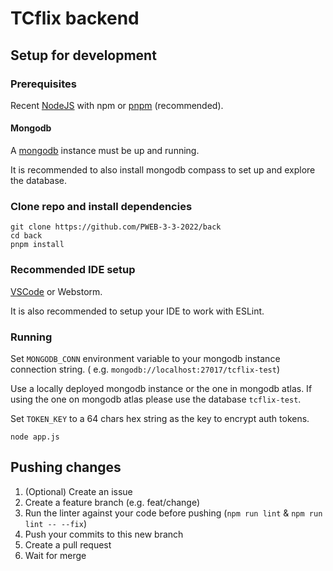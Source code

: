 # TCflix backend

## Setup for development

### Prerequisites

Recent [NodeJS](https://nodejs.org) with npm or [pnpm](https://pnpm.io) (recommended).

#### Mongodb

A [mongodb](https://www.mongodb.com/try/download/community) instance must be up and running.

It is recommended to also install mongodb compass to set up and explore the database.

### Clone repo and install dependencies

```shell
git clone https://github.com/PWEB-3-3-2022/back
cd back
pnpm install
```

### Recommended IDE setup

[VSCode](https://code.visualstudio.com/) or Webstorm.

It is also recommended to setup your IDE to work with ESLint.

### Running

Set `MONGODB_CONN` environment variable to your mongodb instance connection string. (
e.g. `mongodb://localhost:27017/tcflix-test`)

Use a locally deployed mongodb instance or the one in mongodb atlas. If using the one on mongodb atlas please use the
database `tcflix-test`.

Set `TOKEN_KEY` to a 64 chars hex string as the key to encrypt auth tokens.

```shell
node app.js
```

## Pushing changes

1. (Optional) Create an issue
2. Create a feature branch (e.g. feat/change)
3. Run the linter against your code before pushing (`npm run lint` & `npm run lint -- --fix`)
4. Push your commits to this new branch
5. Create a pull request
6. Wait for merge

